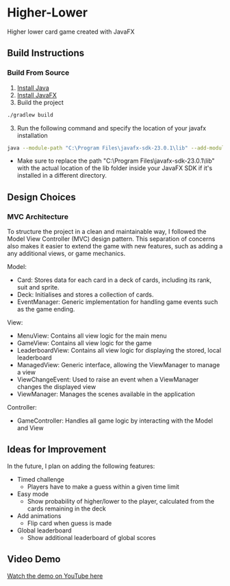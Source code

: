 # Higher-Lower

Higher lower card game created with JavaFX

## Build Instructions

### Build From Source

1. [Install Java](https://www.java.com/download/ie_manual.jsp)
2. [Install JavaFX](https://gluonhq.com/products/javafx/)
3. Build the project

```bash
./gradlew build
```

3. Run the following command and specify the location of your javafx installation

```bash
java --module-path "C:\Program Files\javafx-sdk-23.0.1\lib" --add-modules javafx.controls,javafx.fxml -jar .\build\libs\HigherLower-1.0-SNAPSHOT.jar
```

- Make sure to replace the path "C:\Program Files\javafx-sdk-23.0.1\lib" with the actual location of the lib folder inside your JavaFX SDK if it's installed in a different directory.

## Design Choices

### MVC Architecture

To structure the project in a clean and maintainable way, I followed the Model View Controller (MVC) design pattern. This separation of concerns also makes it easier to extend the game with new features, such as adding a any additional views, or game mechanics.

Model:

- Card: Stores data for each card in a deck of cards, including its rank, suit and sprite.
- Deck: Initialises and stores a collection of cards.
- EventManager: Generic implementation for handling game events such as the game ending.

View:

- MenuView: Contains all view logic for the main menu
- GameView: Contains all view logic for the game
- LeaderboardView: Contains all view logic for displaying the stored, local leaderboard
- ManagedView: Generic interface, allowing the ViewManager to manage a view
- ViewChangeEvent: Used to raise an event when a ViewManager changes the displayed view
- ViewManager: Manages the scenes available in the application

Controller:

- GameController: Handles all game logic by interacting with the Model and View

## Ideas for Improvement

In the future, I plan on adding the following features:

- Timed challenge
  - Players have to make a guess within a given time limit
- Easy mode
  - Show probability of higher/lower to the player, calculated from the cards remaining in the deck
- Add animations
  - Flip card when guess is made
- Global leaderboard
  - Show additional leaderboard of global scores

## Video Demo

[Watch the demo on YouTube here](https://youtu.be/ch9s0mqqC60)

